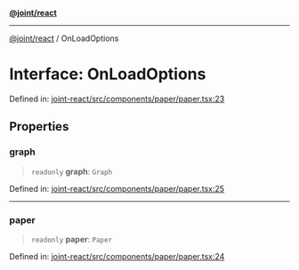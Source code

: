 [**@joint/react**](../README.md)

***

[@joint/react](../README.md) / OnLoadOptions

# Interface: OnLoadOptions

Defined in: [joint-react/src/components/paper/paper.tsx:23](https://github.com/samuelgja/joint/blob/main/packages/joint-react/src/components/paper/paper.tsx#L23)

## Properties

### graph

> `readonly` **graph**: `Graph`

Defined in: [joint-react/src/components/paper/paper.tsx:25](https://github.com/samuelgja/joint/blob/main/packages/joint-react/src/components/paper/paper.tsx#L25)

***

### paper

> `readonly` **paper**: `Paper`

Defined in: [joint-react/src/components/paper/paper.tsx:24](https://github.com/samuelgja/joint/blob/main/packages/joint-react/src/components/paper/paper.tsx#L24)
